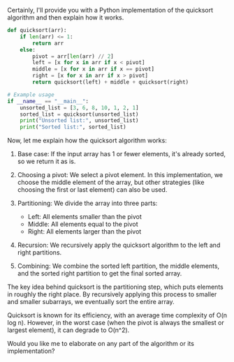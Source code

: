 Certainly, I'll provide you with a Python implementation of the quicksort algorithm and then explain how it works.

```python
def quicksort(arr):
    if len(arr) <= 1:
        return arr
    else:
        pivot = arr[len(arr) // 2]
        left = [x for x in arr if x < pivot]
        middle = [x for x in arr if x == pivot]
        right = [x for x in arr if x > pivot]
        return quicksort(left) + middle + quicksort(right)

# Example usage
if __name__ == "__main__":
    unsorted_list = [3, 6, 8, 10, 1, 2, 1]
    sorted_list = quicksort(unsorted_list)
    print("Unsorted list:", unsorted_list)
    print("Sorted list:", sorted_list)

```

Now, let me explain how the quicksort algorithm works:

1. Base case: If the input array has 1 or fewer elements, it's already sorted, so we return it as is.

2. Choosing a pivot: We select a pivot element. In this implementation, we choose the middle element of the array, but other strategies (like choosing the first or last element) can also be used.

3. Partitioning: We divide the array into three parts:

   - Left: All elements smaller than the pivot
   - Middle: All elements equal to the pivot
   - Right: All elements larger than the pivot

4. Recursion: We recursively apply the quicksort algorithm to the left and right partitions.

5. Combining: We combine the sorted left partition, the middle elements, and the sorted right partition to get the final sorted array.

The key idea behind quicksort is the partitioning step, which puts elements in roughly the right place. By recursively applying this process to smaller and smaller subarrays, we eventually sort the entire array.

Quicksort is known for its efficiency, with an average time complexity of O(n log n). However, in the worst case (when the pivot is always the smallest or largest element), it can degrade to O(n^2).

Would you like me to elaborate on any part of the algorithm or its implementation?
